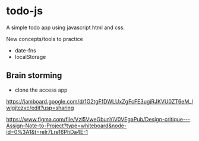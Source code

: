 # todo-js

A simple todo app using javascript html and css.

New concepts/tools to practice

- date-fns
- localStorage

## Brain storming

- clone the access app

https://jamboard.google.com/d/1G2tgFfDWLUxZgFcFE3ugjRJKVU0ZT6eM_lwlgjtczvc/edit?usp=sharing

https://www.figma.com/file/Vzl5VweGbunYiV0VEgaPub/Design-critique---Assign-Note-to-Project?type=whiteboard&node-id=0%3A1&t=relr7Lre16PhDa4E-1

